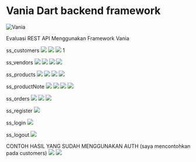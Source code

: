 
# Vania Dart backend framework

![Vania](https://vdart.dev/img/logo.png)

Evaluasi REST API Menggunakan Framework Vania

ss_customers
![](./storage/app/image/customers/create.png)
![](./storage/app/image/customers/read.png)
![](./storage/app/image/customers/update.png)
1[](./storage/app/image/customers/delete.png)

ss_vendors
![](./storage/app/image/vendors/create.png)
![](./storage/app/image/vendors/read.png)
![](./storage/app/image/vendors/update.png)
![](./storage/app/image/vendors/delete.png)

ss_products
![](./storage/app/image/products/create.png)
![](./storage/app/image/products/read.png)
![](./storage/app/image/products/update.png)
![](./storage/app/image/products/delete.png)

ss_productNote
![](./storage/app/image/productNote/create.png)
![](./storage/app/image/productNote/read.png)
![](./storage/app/image/productNote/update.png)
![](./storage/app/image/productNote/delete.png)

ss_orders
![](./storage/app/image/orders/create.png)
![](./storage/app/image/orders/read.png)
![](./storage/app/image/orders/delete.png)

ss_register
![](./storage/app/image/register/register.png)

ss_login
![](./storage/app/image/login/login.png)

ss_logout
![](./storage/app/image/logout/logout.png)

CONTOH HASIL YANG SUDAH MENGGUNAKAN AUTH (saya mencontohkan pada customers)
![](./storage/app/image/customersAuth/berhasil.png)
![](./storage/app/image/customersAuth/gagal.png)